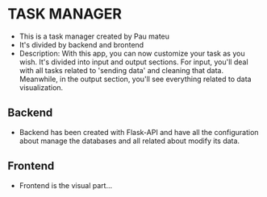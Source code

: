 # TASK MANAGER
 - This is a task manager created by Pau mateu
 - It's divided by backend and brontend
 - Description: With this app, you can now customize your task as you wish. It's divided 
    into input and output sections. For input, you'll deal with all tasks related to 'sending data' 
    and cleaning that data. Meanwhile, in the output section, you'll see everything related to data 
    visualization.
 
## Backend
 - Backend has been created with Flask-API and have all the configuration about manage the databases and 
   all related about modify its data.


## Frontend
 - Frontend is the visual part...

